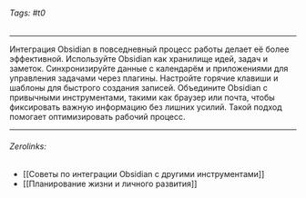 ###### Tags:  #t0
___
Интеграция Obsidian в повседневный процесс работы делает её более эффективной. Используйте Obsidian как хранилище идей, задач и заметок. Синхронизируйте данные с календарём и приложениями для управления задачами через плагины. Настройте горячие клавиши и шаблоны для быстрого создания записей. Объедините Obsidian с привычными инструментами, такими как браузер или почта, чтобы фиксировать важную информацию без лишних усилий. Такой подход помогает оптимизировать рабочий процесс.
___
###### Zerolinks: 
- [[Советы по интеграции Obsidian с другими инструментами]]
- [[Планирование жизни и личного развития]]